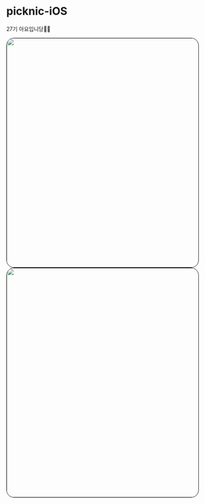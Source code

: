 # picknic-iOS
27기 아요입니당🍎🍎

<img style="border: 1px solid black !important; border-radius:20px; " src="https://user-images.githubusercontent.com/63224278/100422294-62443c00-30cd-11eb-9e72-08dcd109793d.png" width="600px" />

<img style="border: 1px solid black !important; border-radius:20px; " src="https://user-images.githubusercontent.com/63224278/100422298-640dff80-30cd-11eb-925f-c46bf4a8aa7b.png" width="600px" />
